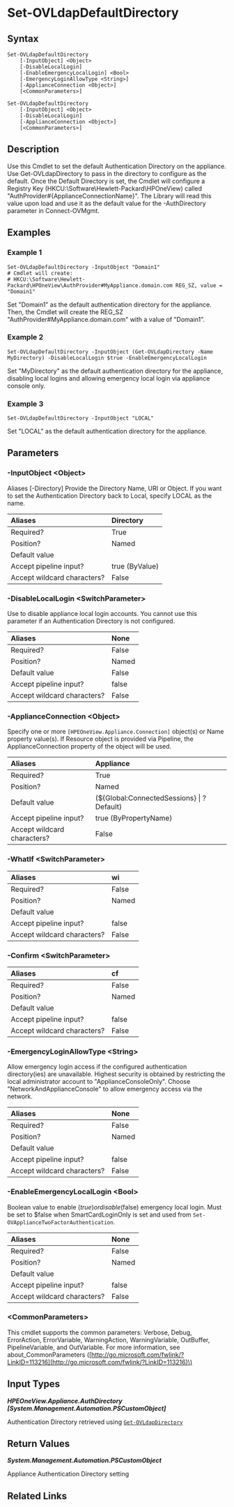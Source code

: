 ﻿---
description: Configure Authentication Directory default directory.
---

# Set-OVLdapDefaultDirectory

## Syntax

```text
Set-OVLdapDefaultDirectory
    [-InputObject] <Object>
    [-DisableLocalLogin]
    [-EnableEmergencyLocalLogin] <Bool>
    [-EmergencyLoginAllowType <String>]
    [-ApplianceConnection <Object>]
    [<CommonParameters>]
```

```text
Set-OVLdapDefaultDirectory
    [-InputObject] <Object>
    [-DisableLocalLogin]
    [-ApplianceConnection <Object>]
    [<CommonParameters>]
```

## Description

Use this Cmdlet to set the default Authentication Directory on the appliance.  Use Get-OVLdapDirectory to pass in the directory to configure as the default.  Once the Default Directory is set, the Cmdlet will configure a Registry Key (HKCU:\Software\Hewlett-Packard\HPOneView) called "AuthProvider#{ApplianceConnectionName}".  The Library will read this value upon load and use it as the default value for the -AuthDirectory parameter in Connect-OVMgmt.

## Examples

###  Example 1 

```text
Set-OVLdapDefaultDirectory -InputObject "Domain1"
# Cmdlet will create:
# HKCU:\Software\Hewlett-Packard\HPOneView\AuthProvider#MyAppliance.domain.com REG_SZ, value = "Domain1"
```

Set "Domain1" as the default authentication directory for the appliance.  Then, the Cmdlet will create the REG_SZ "AuthProvider#MyAppliance.domain.com" with a value of "Domain1".

###  Example 2 

```text
Set-OVLdapDefaultDirectory -InputObject (Get-OVLdapDirectory -Name MyDirectory) -DisableLocalLogin $true -EnableEmergencyLocalLogin
```

Set "MyDirectory" as the default authentication directory for the appliance, disabling local logins and allowing emergency local login via appliance console only.

###  Example 3 

```text
Set-OVLdapDefaultDirectory -InputObject "LOCAL"
```

Set "LOCAL" as the default authentication directory for the appliance.

## Parameters

### -InputObject &lt;Object&gt;

Aliases [-Directory]
Provide the Directory Name, URI or Object.  If you want to set the Authentication Directory back to Local, specify LOCAL as the name.

| Aliases | Directory |
| :--- | :--- |
| Required? | True |
| Position? | Named |
| Default value |  |
| Accept pipeline input? | true (ByValue) |
| Accept wildcard characters? | False |

### -DisableLocalLogin &lt;SwitchParameter&gt;

Use to disable appliance local login accounts.  You cannot use this parameter if an Authentication Directory is not configured.

| Aliases | None |
| :--- | :--- |
| Required? | False |
| Position? | Named |
| Default value | False |
| Accept pipeline input? | false |
| Accept wildcard characters? | False |

### -ApplianceConnection &lt;Object&gt;

Specify one or more `[HPEOneView.Appliance.Connection]` object(s) or Name property value(s). If Resource object is provided via Pipeline, the ApplianceConnection property of the object will be used.

| Aliases | Appliance |
| :--- | :--- |
| Required? | True |
| Position? | Named |
| Default value | (${Global:ConnectedSessions} &vert; ? Default) |
| Accept pipeline input? | true (ByPropertyName) |
| Accept wildcard characters? | False |

### -WhatIf &lt;SwitchParameter&gt;



| Aliases | wi |
| :--- | :--- |
| Required? | False |
| Position? | Named |
| Default value |  |
| Accept pipeline input? | false |
| Accept wildcard characters? | False |

### -Confirm &lt;SwitchParameter&gt;



| Aliases | cf |
| :--- | :--- |
| Required? | False |
| Position? | Named |
| Default value |  |
| Accept pipeline input? | false |
| Accept wildcard characters? | False |

### -EmergencyLoginAllowType &lt;String&gt;

Allow emergency login access if the configured authentication directory(ies) are unavailable.  Highest security is obtained by restricting the local administrator account to "ApplianceConsoleOnly". Choose "NetworkAndApplianceConsole" to allow emergency access via the network.

| Aliases | None |
| :--- | :--- |
| Required? | False |
| Position? | Named |
| Default value |  |
| Accept pipeline input? | false |
| Accept wildcard characters? | False |

### -EnableEmergencyLocalLogin &lt;Bool&gt;

Boolean value to enable ($true) or disable ($false) emergency local login.  Must be set to $false when SmartCardLoginOnly is set and used from `Set-OVApplianceTwoFactorAuthentication`.

| Aliases | None |
| :--- | :--- |
| Required? | False |
| Position? | Named |
| Default value |  |
| Accept pipeline input? | false |
| Accept wildcard characters? | False |

### &lt;CommonParameters&gt;

This cmdlet supports the common parameters: Verbose, Debug, ErrorAction, ErrorVariable, WarningAction, WarningVariable, OutBuffer, PipelineVariable, and OutVariable. For more information, see about\_CommonParameters \([http://go.microsoft.com/fwlink/?LinkID=113216](http://go.microsoft.com/fwlink/?LinkID=113216)\)

## Input Types

_**HPEOneView.Appliance.AuthDirectory [System.Management.Automation.PSCustomObject]**_

Authentication Directory retrieved using [`Get-OVLdapDirectory`](get-ovldapdirectory.md)

## Return Values

_**System.Management.Automation.PSCustomObject**_

Appliance Authentication Directory setting

## Related Links


